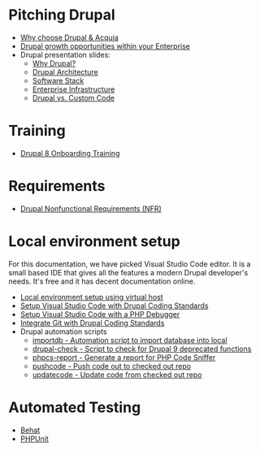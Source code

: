 # Pitching Drupal #
* [Why choose Drupal & Acquia](https://github.com/sdemi/drupal-docs/blob/master/why-choose-drupal-acquia.md)
* [Drupal growth opportunities within your Enterprise](https://github.com/sdemi/drupal-docs/blob/master/drupal-growth-opportunities-within-your-enterprise.md)
* Drupal presentation slides:
  * [Why Drupal?](https://github.com/sdemi/drupal-docs-private/blob/master/slides-why-drupal.pptx)
  * [Drupal Architecture](https://github.com/sdemi/drupal-docs-private/blob/master/slides-drupal-arch.pptx)
  * [Software Stack](https://github.com/sdemi/drupal-docs-private/blob/master/slides-software-stack.pptx)
  * [Enterprise Infrastructure](https://github.com/sdemi/drupal-docs-private/blob/master/slides-enterprise-infrastructure.pptx)
  * [Drupal vs. Custom Code](https://github.com/sdemi/drupal-docs-private/blob/master/slides-drupal-code-count.pptx)
# Training #
* [Drupal 8 Onboarding Training](https://github.com/sdemi/drupal-docs/blob/master/drupal-onboarding.md)
# Requirements #
* [Drupal Nonfunctional Requirements (NFR)](https://github.com/sdemi/drupal-docs/blob/master/nfr.md)
# Local environment setup #
For this documentation, we have picked Visual Studio Code editor. It is a small based IDE that gives all the features a modern Drupal developer's needs. It's free and it has decent documentation online.
  * [Local environment setup using virtual host](https://github.com/sdemi/drupal-docs/blob/master/local-environment-setup-using-virtual-host.md)
  * [Setup Visual Studio Code with Drupal Coding Standards](https://github.com/sdemi/drupal-docs/blob/master/visual-studio-code.md)
  * [Setup Visual Studio Code with a PHP Debugger](https://github.com/sdemi/drupal-docs/blob/master/visual-studio-code-xdebug.md)
  * [Integrate Git with Drupal Coding Standards](https://github.com/sdemi/pre-commit)
* Drupal automation scripts
  * [importdb - Automation script to import database into local](https://github.com/sdemi/drupal-docs/blob/master/drupal-scripts-importdb.md)
  * [drupal-check - Script to check for Drupal 9 deprecated functions](https://github.com/sdemi/drupal-docs/blob/master/drupal-check.md)
  * [phpcs-report - Generate a report for PHP Code Sniffer](https://github.com/sdemi/drupal-docs/blob/master/drupal-scripts-phpcs-report.md)
  * [pushcode - Push code out to checked out repo](https://github.com/sdemi/drupal-docs/blob/master/drupal-scripts-pushcode.md)
  * [updatecode - Update code from checked out repo](https://github.com/sdemi/drupal-docs/blob/master/drupal-scripts-updatecode.md)
# Automated Testing #
* [Behat](https://github.com/sdemi/drupal-docs/blob/master/behat.md)
* [PHPUnit](https://github.com/sdemi/drupal-docs/blob/master/phpunit.md)
